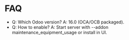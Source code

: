 # FAQ

- Q: Which Odoo version? A: 16.0 (OCA/OCB packaged).
- Q: How to enable? A: Start server with --addon maintenance_equipment_usage or install in UI.
